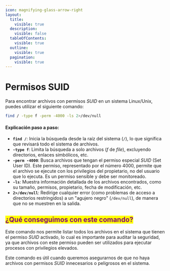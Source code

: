 ```yaml
---
icon: magnifying-glass-arrow-right
layout:
  title:
    visible: true
  description:
    visible: false
  tableOfContents:
    visible: true
  outline:
    visible: true
  pagination:
    visible: true
---
```


# Permisos SUID

Para encontrar archivos con permisos _SUID_ en un sistema Linux/Unix, puedes utilizar el siguiente comando:

```bash
find / -type f -perm -4000 -ls 2>/dev/null
```

#### Explicación paso a paso:

* **`find /`**: Inicia la búsqueda desde la raíz del sistema (`/`), lo que significa que revisará todo el sistema de archivos.
* **`-type f`**: Limita la búsqueda a solo archivos (_f_ de _file_), excluyendo directorios, enlaces simbólicos, etc.
* **`-perm -4000`**: Busca archivos que tengan el permiso especial _SUID_ (Set User ID). Este permiso, representado por el número 4000, permite que el archivo se ejecute con los privilegios del propietario, no del usuario que lo ejecuta. Es un permiso sensible y debe ser monitoreado.
* **`-ls`**: Muestra información detallada de los archivos encontrados, como su tamaño, permisos, propietario, fecha de modificación, etc.
* **`2>/dev/null`**: Redirige cualquier error (como problemas de acceso a directorios restringidos) a un "agujero negro" (`/dev/null`), de manera que no se muestren en la salida.

## <mark style="color:purple;">¿Qué conseguimos con este comando?</mark>

Este comando nos permite listar todos los archivos en el sistema que tienen el permiso _SUID_ activado, lo cual es importante para auditar la seguridad, ya que archivos con este permiso pueden ser utilizados para ejecutar procesos con privilegios elevados.

Este comando es útil cuando queremos asegurarnos de que no haya archivos con permisos _SUID_ innecesarios o peligrosos en el sistema.
